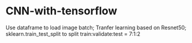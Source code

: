 # CNN-with-tensorflow
Use dataframe to load image batch;
Tranfer learning based on Resnet50;
sklearn.train_test_split to split train:validate:test = 7:1:2
